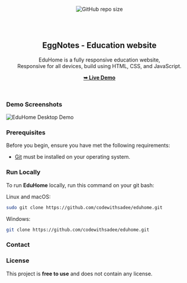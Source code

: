 <div align="center">
  
  ![GitHub repo size](https://img.shields.io/github/repo-size/codewithsadee/eduhome)
 
  <br />
  <br />

  <h2 align="center">EggNotes - Education website</h2>

  EduHome is a fully responsive education website, <br />Responsive for all devices, build using HTML, CSS, and JavaScript.

  <a href="https://codewithsadee.github.io/index/"><strong>➥ Live Demo</strong></a>

</div>

<br />

### Demo Screenshots

![EduHome Desktop Demo](./readme-images/desktop.png "Desktop Demo")

### Prerequisites

Before you begin, ensure you have met the following requirements:

* [Git](https://git-scm.com/downloads "Download Git") must be installed on your operating system.

### Run Locally

To run **EduHome** locally, run this command on your git bash:

Linux and macOS:

```bash
sudo git clone https://github.com/codewithsadee/eduhome.git
```

Windows:

```bash
git clone https://github.com/codewithsadee/eduhome.git
```

### Contact


### License

This project is **free to use** and does not contain any license.
